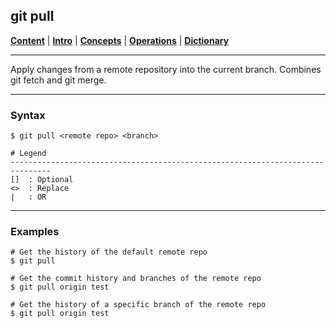 ## git pull

[**Content**](../../README.md) |
[**Intro**](../../01-Introduction/introduction.md) |
[**Concepts**](../../02-Concepts/concepts.md) |
[**Operations**](../../03-Operations/operations.md) |
[**Dictionary**](../../04-Appendix/dictionary.md)
________________________________________________________________________________

Apply changes from a remote repository into the current branch. Combines git 
fetch and git merge.

-------------------------------------------------------------------------------
### Syntax
```
$ git pull <remote repo> <branch>

# Legend
-------------------------------------------------------------------------------
[]  : Optional
<>  : Replace
|   : OR
```

-------------------------------------------------------------------------------
### Examples
```shell
# Get the history of the default remote repo
$ git pull

# Get the commit history and branches of the remote repo
$ git pull origin test

# Get the history of a specific branch of the remote repo 
$ git pull origin test
```